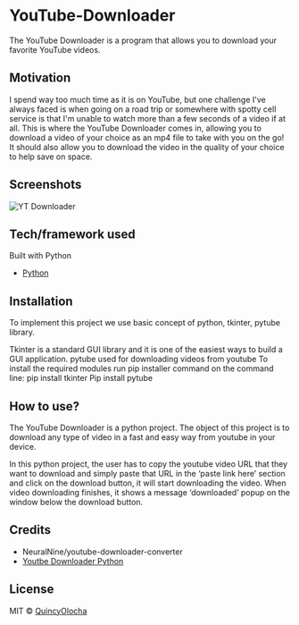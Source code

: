 # YouTube-Downloader
The YouTube Downloader is a program that allows you to download your favorite YouTube videos. 


## Motivation
I spend way too much time as it is on YouTube, but one challenge I've always faced is when going on a road trip or somewhere with spotty cell service is that I'm unable to watch more than a few seconds of a video if at all. This is where the YouTube Downloader comes in, allowing you to download a video of your choice as an mp4 file to take with you on the go! It should also allow you to download the video in the quality of your choice to help save on space. 

## Screenshots
![YT Downloader]()

## Tech/framework used

Built with Python
- [Python](https://www.python.org/)


## Installation
To implement this project we use basic concept of python, tkinter, pytube library.

Tkinter is a standard GUI library and it is one of the easiest ways to build a GUI application.
pytube used for downloading videos from youtube
To install the required modules run pip installer command on the command line: 
pip install tkinter
Pip install pytube


## How to use?
The YouTube Downloader is a python project. The object of this project is to download any type of video in a fast and easy way from youtube in your device.

In this python project, the user has to copy the youtube video URL that they want to download and simply paste that URL in the ‘paste link here’ section and click on the download button, it will start downloading the video. When video downloading finishes, it shows a message ‘downloaded’ popup on the window below the download button.

## Credits

* NeuralNine/youtube-downloader-converter
* [Youtbe Downloader Python](https://www.youtube.com/watch?v=BPhvbIuq7uM)


## License
MIT © [QuincyOlocha]()
